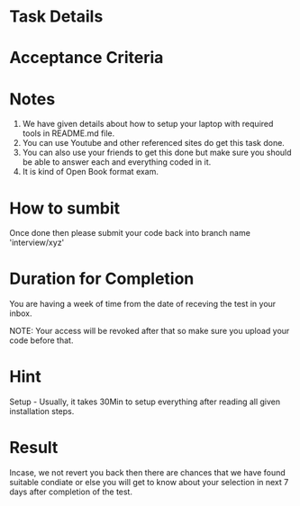 # Task Details

# Acceptance Criteria


# Notes
1. We have given details about how to setup your laptop with required tools in README.md file.
2. You can use Youtube and other referenced sites do get this task done.
3. You can also use your friends to get this done but make sure you should be able to answer each and everything coded in it.
4. It is kind of Open Book format exam.


# How to sumbit
Once done then please submit your code back into branch name 'interview/xyz'

# Duration for Completion
You are having a week of time from the date of receving the test in your inbox.

NOTE: Your access will be revoked after that so make sure you upload your code before that.

# Hint

 Setup - Usually, it takes 30Min to setup everything after reading all given installation steps.

# Result
Incase, we not revert you back then there are chances that we have found suitable condiate or else you will get to know about your selection in next 7 days after completion of the test.
